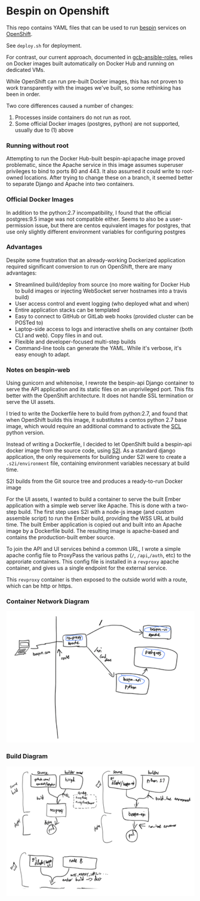 Bespin on Openshift
===================

This repo contains YAML files that can be used to run [bespin](https://github.com/Duke-GCB/bespin) services on [OpenShift](https://www.openshift.org).

See `deploy.sh` for deployment.

For contrast, our current approach, documented in [gcb-ansible-roles](https://github.com/Duke-GCB/gcb-ansible-roles), relies on Docker images built automatically on Docker Hub and running on dedicated VMs.

While OpenShift can run pre-built Docker images, this has not proven to work transparently with the images we've built, so some rethinking has been in order.

Two core differences caused a number of changes:

1. Processes inside containers do not run as root.
2. Some official Docker images (postgres, python) are not supported, usually due to (1) above

### Running without root

Attempting to run the Docker Hub-built bespin-api:apache image proved problematic, since the Apache service in this image assumes superuser privileges to bind to ports 80 and 443. It also assumed it could write to root-owned locations. After trying to change these on a branch, it seemed better to separate Django and Apache into two containers.

### Official Docker Images

In addition to the python:2.7 incompatibility, I found that the official postgres:9.5 image was not compatible either. Seems to also be a user-permission issue, but there are centos equivalent images for postgres, that use only slightly different environment variables for configuring postgres

### Advantages

Despite some frustration that an already-working Dockerized application required significant conversion to run on OpenShift, there are many advantages:

- Streamlined build/deploy from source (no more waiting for Docker Hub to build images or injecting WebSocket server hostnames into a travis build)
- User access control and event logging (who deployed what and when)
- Entire application stacks can be templated
- Easy to connect to GitHub or GitLab web hooks (provided cluster can be POSTed to)
- Laptop-side access to logs and interactive shells on any container (both CLI and web). Copy files in and out.
- Flexible and developer-focused multi-step builds
- Command-line tools can generate the YAML. While it's verbose, it's easy enough to adapt.

### Notes on bespin-web

Using gunicorn and whitenoise, I rewrote the bespin-api Django container to serve the API application and its static files on an unprivileged port. This fits better with the OpenShift architecture. It does not handle SSL termination or serve the UI assets.

I tried to write the Dockerfile here to build from python:2.7, and found that when OpenShift builds this image, it substitutes a centos python 2.7 base image, which would require an additional command to activate the [SCL](https://www.softwarecollections.org/en/) python version.

Instead of writing a Dockerfile, I decided to let OpenShift build a bespin-api docker image from the source code, using [S2I](https://github.com/openshift/source-to-image). As a standard django application, the only requirements for building under S2I were to create a `.s2i/environment` file, containing environment variables necessary at build time.

S2I builds from the Git source tree and produces a ready-to-run Docker image

For the UI assets, I wanted to build a container to serve the built Ember application with a simple web server like Apache. This is done with a two-step build. The first step uses S2I with a node-js image (and custom assemble script) to run the Ember build, providing the WSS URL at build time. The built Ember application is copied out and built into an Apache image by a Dockerfile build. The resulting image is apache-based and contains the production-built ember source.

To join the API and UI services behind a common URL, I wrote a simple apache config file to ProxyPass the various paths (`/`, `/api`,`/auth`, etc) to the approriate containers. This config file is installed in a `revproxy` apache container, and gives us a single endpoint for the external service.

This `revproxy` container is then exposed to the outside world with a route, which can be http or https.

### Container Network Diagram

![Bespin Openshift Networking](images/bespin-openshift-network.png "Bespin Openshift Networking")

### Build Diagram

![Bespin Openshift Builds](images/bespin-openshift-builds.png "Bespin Openshift Builds")
